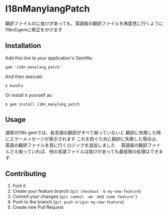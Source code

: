 # I18nManylangPatch

翻訳ファイルのに抜けがあっても、英語版の翻訳ファイルを再度見に行くように
I18nのgemに修正をかけます

## Installation

Add this line to your application's Gemfile:

    gem 'i18n_manylang_patch'

And then execute:

    $ bundle

Or install it yourself as:

    $ gem install i18n_manylang_patch

## Usage

通常のI18n gemでは、各言語の翻訳がすべて揃っていないと
翻訳に失敗した時にエラーメッセージが表示されます
これを防ぐために翻訳に失敗した場合は、英語の翻訳ファイルを見に行くロジックを追加しました　
英語版の翻訳ファイルさえ揃っていれば、他の言語ファイルは抜けがあっても最低限の処理はできます

## Contributing

1. Fork it
2. Create your feature branch (`git checkout -b my-new-feature`)
3. Commit your changes (`git commit -am 'Add some feature'`)
4. Push to the branch (`git push origin my-new-feature`)
5. Create new Pull Request
